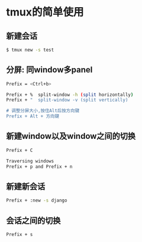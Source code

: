 tmux的简单使用
============

## 新建会话

```bash
$ tmux new -s test
```

## 分屏: 同window多panel

```bash
Prefix = <Ctrl+b>

Prefix + %	split-window -h (split horizontally)
Prefix + "	split-window -v (split vertically)

# 调整分屏大小,按住Alt后按方向键
Prefix + Alt + 方向键
```

## 新建window以及window之间的切换

```bash
Prefix + C

Traversing windows
Prefix + p and Prefix + n
```

## 新建新会话

```bash
Prefix + :new -s django
```

## 会话之间的切换

```bash
Prefix + s
```
